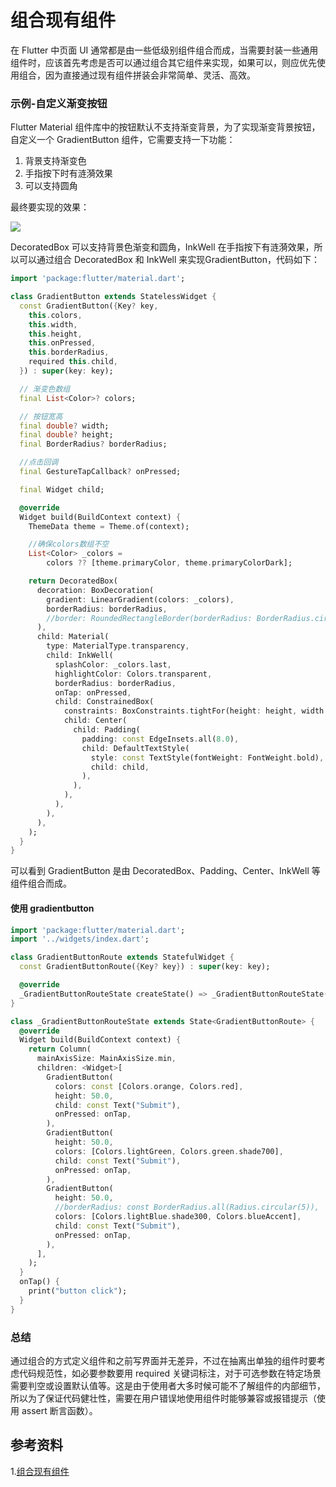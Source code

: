 # 组合现有组件

在 Flutter 中页面 UI 通常都是由一些低级别组件组合而成，当需要封装一些通用组件时，应该首先考虑是否可以通过组合其它组件来实现，如果可以，则应优先使用组合，因为直接通过现有组件拼装会非常简单、灵活、高效。

### 示例-自定义渐变按钮

Flutter Material 组件库中的按钮默认不支持渐变背景，为了实现渐变背景按钮，自定义一个 GradientButton 组件，它需要支持一下功能：

1. 背景支持渐变色
2. 手指按下时有涟漪效果
3. 可以支持圆角

最终要实现的效果：

![](https://book.flutterchina.club/assets/img/10-1.f2135ea6.png)

DecoratedBox 可以支持背景色渐变和圆角，InkWell 在手指按下有涟漪效果，所以可以通过组合 DecoratedBox 和 InkWell 来实现GradientButton，代码如下：

```dart
import 'package:flutter/material.dart';

class GradientButton extends StatelessWidget {
  const GradientButton({Key? key, 
    this.colors,
    this.width,
    this.height,
    this.onPressed,
    this.borderRadius,
    required this.child,
  }) : super(key: key);

  // 渐变色数组
  final List<Color>? colors;

  // 按钮宽高
  final double? width;
  final double? height;
  final BorderRadius? borderRadius;

  //点击回调
  final GestureTapCallback? onPressed;

  final Widget child;

  @override
  Widget build(BuildContext context) {
    ThemeData theme = Theme.of(context);

    //确保colors数组不空
    List<Color> _colors =
        colors ?? [theme.primaryColor, theme.primaryColorDark];

    return DecoratedBox(
      decoration: BoxDecoration(
        gradient: LinearGradient(colors: _colors),
        borderRadius: borderRadius,
        //border: RoundedRectangleBorder(borderRadius: BorderRadius.circular(20.0)),
      ),
      child: Material(
        type: MaterialType.transparency,
        child: InkWell(
          splashColor: _colors.last,
          highlightColor: Colors.transparent,
          borderRadius: borderRadius,
          onTap: onPressed,
          child: ConstrainedBox(
            constraints: BoxConstraints.tightFor(height: height, width: width),
            child: Center(
              child: Padding(
                padding: const EdgeInsets.all(8.0),
                child: DefaultTextStyle(
                  style: const TextStyle(fontWeight: FontWeight.bold),
                  child: child,
                ),
              ),
            ),
          ),
        ),
      ),
    );
  }
}
```

可以看到 GradientButton 是由 DecoratedBox、Padding、Center、InkWell 等组件组合而成。

#### 使用 gradientbutton

```dart
import 'package:flutter/material.dart';
import '../widgets/index.dart';

class GradientButtonRoute extends StatefulWidget {
  const GradientButtonRoute({Key? key}) : super(key: key);

  @override
  _GradientButtonRouteState createState() => _GradientButtonRouteState();
}

class _GradientButtonRouteState extends State<GradientButtonRoute> {
  @override
  Widget build(BuildContext context) {
    return Column(
      mainAxisSize: MainAxisSize.min,
      children: <Widget>[
        GradientButton(
          colors: const [Colors.orange, Colors.red],
          height: 50.0,
          child: const Text("Submit"),
          onPressed: onTap,
        ),
        GradientButton(
          height: 50.0,
          colors: [Colors.lightGreen, Colors.green.shade700],
          child: const Text("Submit"),
          onPressed: onTap,
        ),
        GradientButton(
          height: 50.0,
          //borderRadius: const BorderRadius.all(Radius.circular(5)),
          colors: [Colors.lightBlue.shade300, Colors.blueAccent],
          child: const Text("Submit"),
          onPressed: onTap,
        ),
      ],
    );
  }
  onTap() {
    print("button click");
  }
}
```

### 总结

通过组合的方式定义组件和之前写界面并无差异，不过在抽离出单独的组件时要考虑代码规范性，如必要参数要用 required 关键词标注，对于可选参数在特定场景需要判空或设置默认值等。这是由于使用者大多时候可能不了解组件的内部细节，所以为了保证代码健壮性，需要在用户错误地使用组件时能够兼容或报错提示（使用 assert 断言函数）。

## 参考资料

1.[组合现有组件](https://book.flutterchina.club/chapter10/combine.html)

